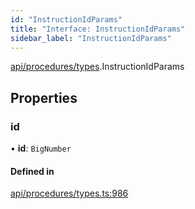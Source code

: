 ```yaml
---
id: "InstructionIdParams"
title: "Interface: InstructionIdParams"
sidebar_label: "InstructionIdParams"
---
```


[api/procedures/types](../../../../../modules/API/Procedures/Types/Types.md).InstructionIdParams

## Properties

### id

• **id**: `BigNumber`

#### Defined in

[api/procedures/types.ts:986](https://github.com/PolymeshAssociation/polymesh-sdk/blob/c8da9dfce/src/api/procedures/types.ts#L986)
